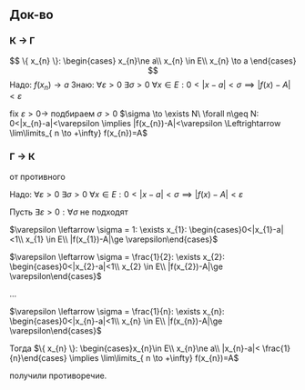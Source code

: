## Док-во

### К $\to$ Г
$$
\{ x_{n} \}: \begin{cases}
x_{n}\ne a\\
x_{n} \in E\\
x_{n} \to a
\end{cases}
$$
Надо: $f(x_{n})\to a$
Знаю: $\forall \varepsilon >0\ \exists \sigma >0\ \forall x \in E: 0<|x-a|<\sigma\implies|f(x)-A|<\varepsilon$

fix $\varepsilon>0 \to$ подбираем $\sigma > 0$
$\sigma \to \exists N\ \forall n\geq N: 0<|x_{n}-a|<\varepsilon \implies |f(x_{n})-A|<\varepsilon \Leftrightarrow \lim\limits_{ n \to +\infty} f(x_{n})=A$

### Г $\to$ К

от противного

Надо: $\forall \varepsilon >0\ \exists \sigma >0\ \forall x \in E: 0<|x-a|<\sigma \implies |f(x)-A|<\varepsilon$

Пусть $\exists \varepsilon>0: \forall \sigma$ не подходят

$\varepsilon \leftarrow \sigma = 1: \exists x_{1}: \begin{cases}0<|x_{1}-a|<1\\ x_{1} \in E\\ |f(x_{1})-A|\ge \varepsilon\end{cases}$

$\varepsilon \leftarrow \sigma = \frac{1}{2}: \exists x_{2}: \begin{cases}0<|x_{2}-a|<1\\ x_{2} \in E\\ |f(x_{2})-A|\ge \varepsilon\end{cases}$

$\dots$

$\varepsilon \leftarrow \sigma = \frac{1}{n}: \exists x_{n}: \begin{cases}0<|x_{n}-a|<1\\ x_{n} \in E\\ |f(x_{n})-A|\ge \varepsilon\end{cases}$

Тогда $\{ x_{n} \}: \begin{cases}x_{n}\in E\\ x_{n}\ne a\\ |x_{n}-a|< \frac{1}{n}\end{cases} \implies \lim\limits_{ n \to +\infty} f(x_{n})=A$

получили противоречие.

